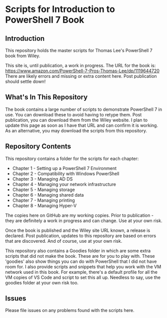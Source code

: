 # Scripts for Introduction to PowerShell 7 Book

## Introduction

This repository holds the master scripts for Thomas Lee's PowerShell 7 book from Wiley.

This site is, until publication, a work in progress. 
The URL for the book is: https://www.amazon.com/PowerShell-7-Pros-Thomas-Lee/dp/1119644720
There are likely errors and missing or extra content here. 
Post publication should settle down!

## What's In This Repository

The book contains a large number of scripts to demonstrate PowerShell 7 in use.
You can download these to avoid having to retype them.
Post publication, you can download them from the Wiley website.
I plan to update this page as soon as I have that URL and can confirm it is working.
As an alternative, you may download the scripts from this repository.

## Repository Contents

This repository contains a folder for the scripts for each chapter:

* Chapter 1 - Setting up a PowerShell 7 Environment
* Chapter 2 - Compatibility with Windows PowerShell
* Chapter 3 - Managing AD DS
* Chapter 4 - Managing your network infrastructure
* Chapter 5 - Managing storage
* Chapter 6 - Managing shared data
* Chapter 7 - Managing printing
* Chapter 8 - Managing Hyper-V
  
The copies here on GitHub are my working copies.
Prior to publication - they are definitely a work in progress and can change.
Use at your own risk.

Once the book is published and the Wiley site URL known, a release is declared.
Post publication, updates to this repository are based on errors that are discovered.
And of course, use at your own risk.

This repository also contains a Goodies folder in which are some extra scripts that did not make the book. These are for you to play with.
These 'goodies' also show things you can do with PowerShell that I did not have room for.
I also provide scripts and snippets that help you work with the VM network used in this book.
For example, there's a default profile for all the VM copies of VS Code and script to set this all up.
Needless to say, use the goodies folder at your own risk too.

## Issues

Please file issues on any problems found with the scripts here.
